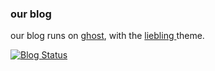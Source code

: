 ### our blog
our blog runs on [ghost](https://ghost.org), with the [liebling ](https://ghost.org/marketplace/) theme.

[![Blog Status](https://img.shields.io/website?down_color=red&down_message=offline&style=for-the-badge&up_color=green&up_message=live&url=http%3A%2F%2Fblog.bootstrap.surf%2F)](https://blog.bootstrap.surf)
